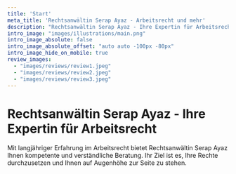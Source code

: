```yaml
---
title: 'Start'
meta_title: 'Rechtsanwältin Serap Ayaz - Arbeitsrecht und mehr'
description: "Rechtsanwältin Serap Ayaz - Ihre Expertin für Arbeitsrecht und rechtliche Beratung auf Augenhöhe."
intro_image: "images/illustrations/main.png"
intro_image_absolute: false
intro_image_absolute_offset: "auto auto -100px -80px"
intro_image_hide_on_mobile: true
review_images:
  - "images/reviews/review1.jpeg"
  - "images/reviews/review2.jpeg"
  - "images/reviews/review3.jpeg"
---
```


# Rechtsanwältin Serap Ayaz - Ihre Expertin für Arbeitsrecht

Mit langjähriger Erfahrung im Arbeitsrecht bietet Rechtsanwältin Serap Ayaz Ihnen kompetente und verständliche Beratung. Ihr Ziel ist es, Ihre Rechte durchzusetzen und Ihnen auf Augenhöhe zur Seite zu stehen.
